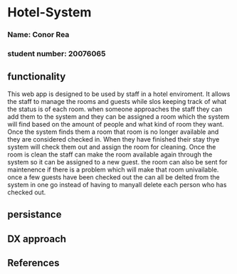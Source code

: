 # Hotel-System
### Name:           Conor Rea
### student number: 20076065

## functionality
This web app is designed to be used by staff in a hotel enviroment.
It allows the staff to manage the rooms and guests while slos keeping track of what the status is of each room.
when someone approaches the staff they can add them to the system and they can be assigned a room which the system will find based on the amount of people and what kind of room they want. Once the system finds them a room that room is no longer available and they are considered checked in. When they have finished their stay thye system will check them out and assign the room for cleaning. Once the room is clean the staff can make the room available again through the system so it can be assigned to a new guest. the room can also be sent for maintenence if there is a problem which will make that room univailable. once a few guests have been checked out the can all be delted from the system in one go instead of having to manyall delete each person who has checked out.

## persistance


## DX approach


## References
